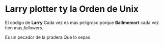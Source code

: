 # Larry plotter ty la Orden de Unix

El código de **Larry** Cada vez es mas peligroso porque **Ballmemort**
cada vez tien mas *followers*.

Es un pecador de la pradera
Que lo sepas

